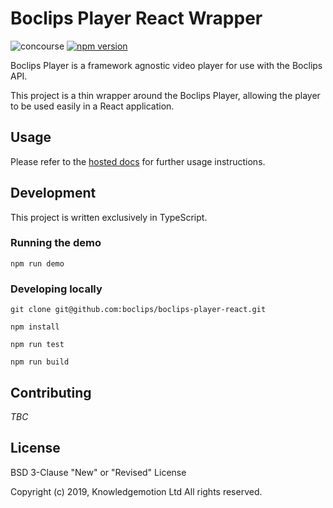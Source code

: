 # Boclips Player React Wrapper

![concourse](https://concourse.devboclips.net/api/v1/teams/main/pipelines/boclips-player-react/jobs/test/badge)
[![npm version](https://badge.fury.io/js/boclips-player-react.svg)](https://www.npmjs.com/package/boclips-player-react)

Boclips Player is a framework agnostic video player for use with the Boclips API.

This project is a thin wrapper around the Boclips Player, allowing the player to be used easily in a React application.

## Usage
Please refer to the [hosted docs](https://docs.boclips.com) for further usage instructions.

## Development

This project is written exclusively in TypeScript.

### Running the demo

```
npm run demo 
```

### Developing locally

```
git clone git@github.com:boclips/boclips-player-react.git
```
```
npm install
```
```
npm run test
```
```
npm run build
```

## Contributing

_TBC_

## License

BSD 3-Clause "New" or "Revised" License

Copyright (c) 2019, Knowledgemotion Ltd All rights reserved.
